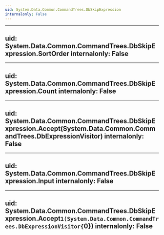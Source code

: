 ```yaml
---
uid: System.Data.Common.CommandTrees.DbSkipExpression
internalonly: False
---
```


---
uid: System.Data.Common.CommandTrees.DbSkipExpression.SortOrder
internalonly: False
---

---
uid: System.Data.Common.CommandTrees.DbSkipExpression.Count
internalonly: False
---

---
uid: System.Data.Common.CommandTrees.DbSkipExpression.Accept(System.Data.Common.CommandTrees.DbExpressionVisitor)
internalonly: False
---

---
uid: System.Data.Common.CommandTrees.DbSkipExpression.Input
internalonly: False
---

---
uid: System.Data.Common.CommandTrees.DbSkipExpression.Accept``1(System.Data.Common.CommandTrees.DbExpressionVisitor{``0})
internalonly: False
---
